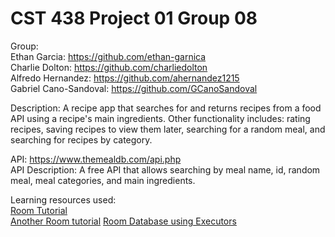 # CST 438 Project 01 Group 08
Group: <br>
Ethan Garcia: https://github.com/ethan-garnica <br>
Charlie Dolton: https://github.com/charliedolton <br>
Alfredo Hernandez: https://github.com/ahernandez1215 <br>
Gabriel Cano-Sandoval: https://github.com/GCanoSandoval <br>

Description: A recipe app that searches for and returns recipes from a food API using a recipe's main ingredients. Other functionality includes: rating recipes, saving recipes to view them later, searching for a random meal, and searching for recipes by category. <br>

API: https://www.themealdb.com/api.php <br>
API Description: A free API that allows searching by meal name, id, random meal, meal categories, and main ingredients.

Learning resources used: <br>
[Room Tutorial](https://codinginflow.com/tutorials/android/room-viewmodel-livedata-recyclerview-mvvm/part-1-introduction) <br>
[Another Room tutorial](http://thetechnocafe.com/how-to-use-room-in-android-all-you-need-to-know-to-get-started/)
[Room Database using Executors](https://developer.android.com/codelabs/android-room-with-a-view?hl=en#7)
